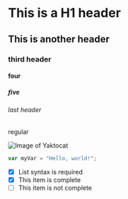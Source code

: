 # This is a H1 header
## This is another header
### third header
#### four
#####  five
###### last header

regular

![Image of Yaktocat](https://octodex.github.com/images/yaktocat.png)

``` javascript
var myVar = "Hello, world!";
```

- [x] List syntax is required
- [x] This item is complete
- [ ] This item is not complete
